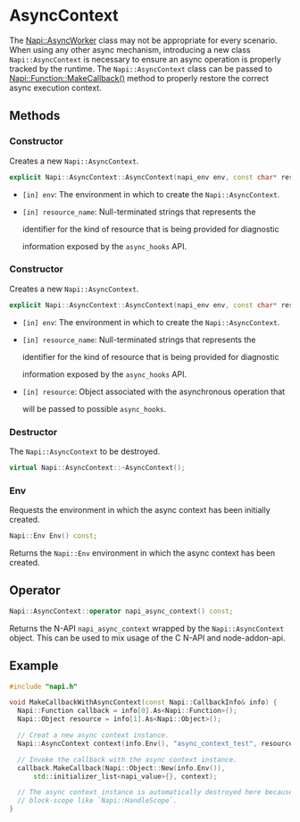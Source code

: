# AsyncContext

The [Napi::AsyncWorker](async_worker.md) class may not be appropriate for every scenario. When using any other async mechanism, introducing a new class `Napi::AsyncContext` is necessary to ensure an async operation is properly tracked by the runtime. The `Napi::AsyncContext` class can be passed to [Napi::Function::MakeCallback\(\)](function.md) method to properly restore the correct async execution context.

## Methods

### Constructor

Creates a new `Napi::AsyncContext`.

```cpp
explicit Napi::AsyncContext::AsyncContext(napi_env env, const char* resource_name);
```

* `[in] env`: The environment in which to create the `Napi::AsyncContext`.
* `[in] resource_name`: Null-terminated strings that represents the

  identifier for the kind of resource that is being provided for diagnostic

  information exposed by the `async_hooks` API.

### Constructor

Creates a new `Napi::AsyncContext`.

```cpp
explicit Napi::AsyncContext::AsyncContext(napi_env env, const char* resource_name, const Napi::Object& resource);
```

* `[in] env`: The environment in which to create the `Napi::AsyncContext`.
* `[in] resource_name`: Null-terminated strings that represents the

  identifier for the kind of resource that is being provided for diagnostic

  information exposed by the `async_hooks` API.

* `[in] resource`: Object associated with the asynchronous operation that

  will be passed to possible `async_hooks`.

### Destructor

The `Napi::AsyncContext` to be destroyed.

```cpp
virtual Napi::AsyncContext::~AsyncContext();
```

### Env

Requests the environment in which the async context has been initially created.

```cpp
Napi::Env Env() const;
```

Returns the `Napi::Env` environment in which the async context has been created.

## Operator

```cpp
Napi::AsyncContext::operator napi_async_context() const;
```

Returns the N-API `napi_async_context` wrapped by the `Napi::AsyncContext` object. This can be used to mix usage of the C N-API and node-addon-api.

## Example

```cpp
#include "napi.h"

void MakeCallbackWithAsyncContext(const Napi::CallbackInfo& info) {
  Napi::Function callback = info[0].As<Napi::Function>();
  Napi::Object resource = info[1].As<Napi::Object>();

  // Creat a new async context instance.
  Napi::AsyncContext context(info.Env(), "async_context_test", resource);

  // Invoke the callback with the async context instance.
  callback.MakeCallback(Napi::Object::New(info.Env()),
      std::initializer_list<napi_value>{}, context);

  // The async context instance is automatically destroyed here because it's
  // block-scope like `Napi::HandleScope`.
}
```

